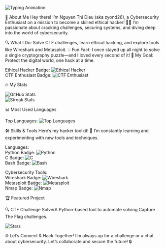   ![Typing Animation](https://readme-typing-svg.herokuapp.com?font=Fira+Code&size=30&color=fff¢er=true&vCenter=true&width=500&lines=Helloo,i+am+Nguyen+Thi+Dieu)


🌟 About Me
Hey there! I’m Nguyen Thi Dieu (aka zyond26), a Cybersecurity Enthusiast on a mission to become a skilled ethical hacker! 🕵️‍♀️ I’m passionate about cracking challenges, securing systems, and diving deep into the world of cybersecurity.

🔍 What I Do: Solve CTF challenges, learn ethical hacking, and explore tools like Wireshark and Metasploit.
💡 Fun Fact: I once stayed up all night to solve a single cryptography puzzle—and I loved every second of it!
🚀 My Goal: Protect the digital world, one hack at a time.


Ethical Hacker Badge: ![Ethical Hacker](https://img.shields.io/badge/Hacker-Ethical-FF5555?style=for-the-badge&logo=shield)  
CTF Enthusiast Badge: ![CTF Enthusiast](https://img.shields.io/badge/CTF-Enthusiast-55FF55?style=for-the-badge&logo=flag)


🔥 My Stats

![GitHub Stats](https://github-readme-stats.vercel.app/api?username=zyond26&show_icons=true&theme=radical&hide_border=true&bg_color=1a1b27&title_color=FF5555&icon_color=55FF55)  
![Streak Stats](https://github-readme-streak-stats.herokuapp.com/?user=zyond26&theme=radical&hide_border=true&background=1a1b27&stroke=FF5555&ring=55FF55&fire=FF5555&currStreakNum=55FF55&sideNums=55FF55&currStreakLabel=FF5555&sideLabels=55FF55&dates=AAAAAA)


📊 Most Used Languages

Top Languages: ![Top Languages](https://github-readme-stats.vercel.app/api/top-langs/?username=zyond26&layout=compact&theme=radical&hide_border=true&bg_color=1a1b27&title_color=FF5555&icon_color=55FF55)


🛠️ Skills & Tools
Here’s my hacker toolkit! 🧰 I’m constantly learning and experimenting with new tools and techniques.

Languages:  
Python Badge: ![Python](https://img.shields.io/badge/Python-3776AB?style=flat-square&logo=python&logoColor=white)  
C Badge: ![C](https://img.shields.io/badge/C-00599C?style=flat-square&logo=c&logoColor=white)  
Bash Badge: ![Bash](https://img.shields.io/badge/Bash-4EAA25?style=flat-square&logo=gnu-bash&logoColor=white)


Cybersecurity Tools:  
Wireshark Badge: ![Wireshark](https://img.shields.io/badge/Wireshark-1679A7?style=flat-square&logo=wireshark&logoColor=white)  
Metasploit Badge: ![Metasploit](https://img.shields.io/badge/Metasploit-FF0000?style=flat-square&logo=metasploit&logoColor=white)  
Nmap Badge: ![Nmap](https://img.shields.io/badge/Nmap-00C7B7?style=flat-square&logo=nmap&logoColor=white)

🏆 Featured Project

🔍 CTF Challenge SolverA Python-based tool to automate solving Capture The Flag challenges.  

![Stars](https://img.shields.io/github/stars/zyond26/ctf-solver?style=social)




🌐 Let’s Connect & Hack Together!
I’m always up for a challenge or a chat about cybersecurity. Let’s collaborate and secure the future! 🔒

